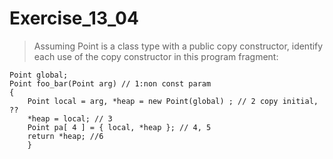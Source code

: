 # Exercise_13_04
> Assuming Point is a class type with a public copy constructor, identify each use of the copy constructor in this program fragment:
```
Point global;
Point foo_bar(Point arg) // 1:non const param
{
    Point local = arg, *heap = new Point(global) ; // 2 copy initial, ??
    *heap = local; // 3
    Point pa[ 4 ] = { local, *heap }; // 4, 5
    return *heap; //6
    }
```